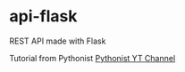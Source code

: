 # api-flask

REST API made with Flask

Tutorial from Pythonist
[Pythonist YT Channel](https://www.youtube.com/watch?v=HX-ChCQfJEo&list=PLMOobVGrchXN5tKYdyx-d2OwwgxJuqDVH&index=5)
